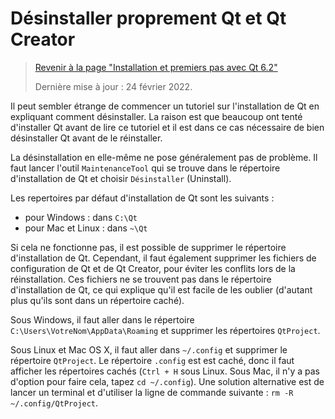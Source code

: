 
# Désinstaller proprement Qt et Qt Creator

> [Revenir à la page "Installation et premiers pas avec Qt 6.2"](README.md)
> 
> Dernière mise à jour : 24 février 2022.

Il peut sembler étrange de commencer un tutoriel sur l'installation de Qt en expliquant comment désinstaller.
La raison est que beaucoup ont tenté d'installer Qt avant de lire ce tutoriel et il est dans ce cas nécessaire 
de bien désinstaller Qt avant de le réinstaller.

La désinstallation en elle-même ne pose généralement pas de problème. Il faut lancer l'outil `MaintenanceTool`
qui se trouve dans le répertoire d'installation de Qt et choisir `Désinstaller` (Uninstall).

Les repertoires par défaut d'installation de Qt sont les suivants :

- pour Windows : dans `C:\Qt`
- pour Mac et Linux : dans `~\Qt`

Si cela ne fonctionne pas, il est possible de supprimer le répertoire d'installation de Qt. Cependant, il faut 
également supprimer les fichiers de configuration de Qt et de Qt Creator, pour éviter les conflits lors de la 
réinstallation. Ces fichiers ne se trouvent pas dans le répertoire d'installation de Qt, ce qui explique qu'il 
est facile de les oublier (d'autant plus qu'ils sont dans un répertoire caché).

Sous Windows, il faut aller dans le répertoire `C:\Users\VotreNom\AppData\Roaming` et supprimer les 
répertoires `QtProject`.

Sous Linux et Mac OS X, il faut aller dans `~/.config` et supprimer le répertoire `QtProject`. Le répertoire 
`.config` est est caché, donc il faut afficher les répertoires cachés (`Ctrl + H` sous Linux. Sous Mac, il n'y a pas d'option
pour faire cela, tapez `cd ~/.config`). Une solution alternative est de lancer un terminal et d'utiliser la ligne 
de commande suivante : `rm -R ~/.config/QtProject`.
